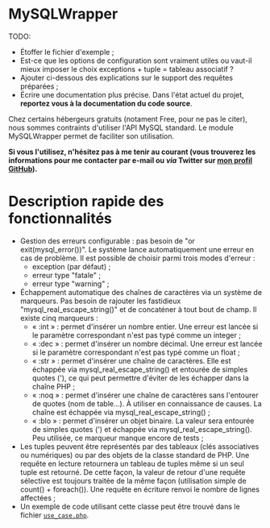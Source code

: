 MySQLWrapper
============
TODO:
  - Étoffer le fichier d'exemple ;
  - Est-ce que les options de configuration sont vraiment utiles ou vaut-il mieux imposer le choix exceptions + tuple = tableau associatif ?
  - Ajouter ci-dessous des explications sur le support des requêtes préparées ;
  - Écrire une documentation plus précise. Dans l'état actuel du projet, **reportez vous à la documentation du code source**.


Chez certains hébergeurs gratuits (notament Free, pour ne pas le citer), nous sommes contraints d'utiliser l'API MySQL standard.
Le module MySQLWrapper permet de faciliter son utilisation.

**Si vous l'utilisez, n'hésitez pas à me tenir au courant (vous trouverez les informations pour me contacter par e-mail ou *via* Twitter sur [mon profil GitHub](https://github.com/cGuille)).**

Description rapide des fonctionnalités
======================================
  - Gestion des erreurs configurable : pas besoin de "or exit(mysql_error())". Le système lance automatiquement une erreur en cas de problème. Il est possible de choisir parmi trois modes d'erreur :
    - exception (par défaut) ;
    - erreur type "fatale" ;
    - erreur type "warning" ;
  - Échappement automatique des chaînes de caractères via un système de marqueurs. Pas besoin de rajouter les fastidieux "mysql_real_escape_string()" et de concaténer à tout bout de champ. Il existe cinq marqueurs :
    - « :int » : permet d'insérer un nombre entier. Une erreur est lancée si le paramètre correspondant n'est pas typé comme un integer ;
    - « :dec » : permet d'insérer un nombre décimal. Une erreur est lancée si le paramètre correspondant n'est pas typé comme un float ;
    - « :str » : permet d'insérer une chaîne de caractères. Elle est échappée via mysql_real_escape_string() et entourée de simples quotes ('), ce qui peut permettre d'éviter de les échapper dans la chaîne PHP ;
    - « :noq » : permet d'insérer une chaîne de caractères sans l'entourer de quotes (nom de table…). À utiliser en connaissance de causes. La chaîne est échappée via mysql_real_escape_string() ;
    - « :blo » : permet d'insérer un objet binaire. La valeur sera entourée de simples quotes (') et échappée via mysql_real_escape_string(). Peu utilisée, ce marqueur manque encore de tests ;
  - Les tuples peuvent être représentés par des tableaux (clés associatives ou numériques) ou par des objets de la classe standard de PHP. Une requête en lecture retournera un tableau de tuples même si un seul tuple est retourné. De cette façon, la valeur de retour d'une requête sélective est toujours traitée de la même façon (utilisation simple de count() + foreach()). Une requête en écriture renvoi le nombre de lignes affectées ;
  - Un exemple de code utilisant cette classe peut être trouvé dans le fichier [`use_case.php`](https://github.com/cGuille/MySQLWrapper/blob/master/use_case.php).
